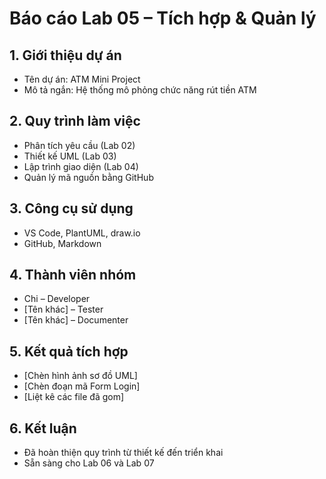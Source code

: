 # Báo cáo Lab 05 – Tích hợp & Quản lý

## 1. Giới thiệu dự án
- Tên dự án: ATM Mini Project
- Mô tả ngắn: Hệ thống mô phỏng chức năng rút tiền ATM

## 2. Quy trình làm việc
- Phân tích yêu cầu (Lab 02)
- Thiết kế UML (Lab 03)
- Lập trình giao diện (Lab 04)
- Quản lý mã nguồn bằng GitHub

## 3. Công cụ sử dụng
- VS Code, PlantUML, draw.io
- GitHub, Markdown

## 4. Thành viên nhóm
- Chi – Developer
- [Tên khác] – Tester
- [Tên khác] – Documenter

## 5. Kết quả tích hợp
- [Chèn hình ảnh sơ đồ UML]
- [Chèn đoạn mã Form Login]
- [Liệt kê các file đã gom]

## 6. Kết luận
- Đã hoàn thiện quy trình từ thiết kế đến triển khai
- Sẵn sàng cho Lab 06 và Lab 07
